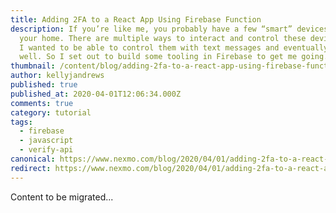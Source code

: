 ```yaml
---
title: Adding 2FA to a React App Using Firebase Function
description: If you’re like me, you probably have a few “smart” devices around
  your home. There are multiple ways to interact and control these devices, but
  I wanted to be able to control them with text messages and eventually voice as
  well. So I set out to build some tooling in Firebase to get me going. […]
thumbnail: /content/blog/adding-2fa-to-a-react-app-using-firebase-function/E_Verify-with-React-Firebase_1200x600.png
author: kellyjandrews
published: true
published_at: 2020-04-01T12:06:34.000Z
comments: true
category: tutorial
tags:
  - firebase
  - javascript
  - verify-api
canonical: https://www.nexmo.com/blog/2020/04/01/adding-2fa-to-a-react-app-using-firebase-function
redirect: https://www.nexmo.com/blog/2020/04/01/adding-2fa-to-a-react-app-using-firebase-function
---
```


Content to be migrated...
